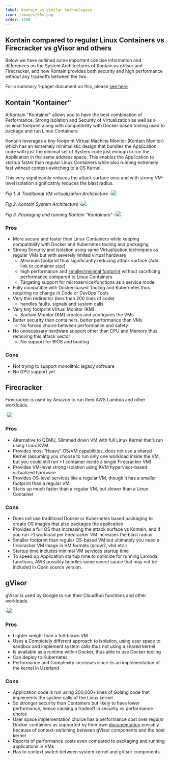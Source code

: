 ```yaml
---
label: Kontain vs similar technologies
icon: /images/k8s.png
order: 1100
---
```


## Kontain compared to regular Linux Containers vs Firecracker vs gVisor and others
Below we have outlined some important concise information and differences on the System Architectures of Kontain vs gVisor and Firecracker, and how Kontain provides both security and high performance without any tradeoffs between the two.

For a summary 1-pager document on this, please [see here](https://drive.google.com/file/d/1PgkveMvC8ctsmRlFfEJS5ONnkCDg_Sk1/view?usp=sharing)

## Kontain "Kontainer"
A Kontain "Kontainer" allows you to have the best combination of Performance, Strong Isolation and Security of Virtualization as well as a minimal footprint along with compatibility with Docker based tooling used to package and run Linux Containers.  

Kontain leverages a tiny footprint Virtual Machine Monitor (Kontain Monitor) which has an extremely minimalistic design that bundles the Application code with just the minimal set of System code just enough to run the Application in the same address space.  This enables the Application to startup faster than regular Linux Containers while also running extremely fast without context-switching to a OS Kernel.

This very significantly reduces the attack surface area and with strong VM-level isolation significatnly reduces the blast radius.

*Fig 1. A Traditional VM virtualization Architecture*
-![](/images/traditional-vm.png)

*Fig 2. Kontain System Architecture*
-![](/images/kontain-arch.png)

*Fig 3. Packaging and running Kontain "Kontainers"*
-![](/images/kontain-docker-packaging.png)

### **Pros**
* More secure and faster than Linux Containers while keeping compatibility with Docker and Kubernetes tooling and packaging
* Strong Security and isolation using same Virtualization techniques as regular VMs but with severely limited virtual hardware
  * Minimum footprint thus significantly reducing attack surface 
[Add link to container size]
  * high performance and [smaller/minimal footprint](https://kontainapp.github.io/guide/getting_started/python/#check-kontain-container-image-size) without sacrificing performance compared to Linux Containers
  * Targeting support for microservice/functions as a service model
* Fully compatible with Docker-based Tooling and Kubernetes thus requiring no change in Code or DevOps Tools
* Very thin redirector (less than 200 lines of code)
  * handles faults, signals and system calls
* Very tiny footprint Virtual Monitor (KM)
  * Kontain Monitor (KM) creates and configures the VMs
* Better security than containers, better performance than VMs
  * No forced choice between performance and safety
* No unnecessary hardware support other than CPU and Memory thus removing this attack vector
  * No support for BIOS and booting

### **Cons**
- Not trying to support monolithic legacy software
- No GPU support yet

## Firecracker
Firecracker is used by Amazon to run their AWS Lambda and other workloads.

-![](/images/lambda-arch.png)

### **Pros**
- Alternative to QEMU, Slimmed down VM with full Linux Kernel that’s run using Linux KVM
- Provides most “Heavy” OS/VM capabilities, does not use a shared Kernel (assuming you choose to run only one workload inside the VM, but you could still run >1 container inside a single Firecracker VM)
- Provides VM-level strong isolation using KVM hypervisor-based virtualized hardware 
- Provides OS-level services like a regular VM, though it has a smaller footprint than a regular VM
- Starts up much faster than a regular VM, but slower than a Linux Container

### **Cons**
- Does not use traditional Docker or Kubernetes based packaging to create OS images that also packages the application
- Provides a full OS thus increasing the attack surface vs Kontain, and if you run >1 workload per Firecracker VM increases the blast radius
- Smaller footprint than regular OS-based VM but ultimately you need a firecracker VM image in VM formats (qcow2, vhd etc.)
- Startup time includes minimal VM services startup time
- To speed up Application startup time to optimize for running Lambda functions, AWS possibly bundles some secret sauce that may not be included in Open source version.

## gVisor
gVisor is used by Google to run their CloudRun functions and other workloads.

-![](/images/gVisor-arch.png)

### **Pros**
- Lighter weight than a full-blown VM
- Uses a Completely different approach to isolation, using user space to sandbox and implement system calls thus not using a shared kernel
- Is available as a runtime within Docker, thus able to use Docker tooling
- Can deploy to Kubernetes
- Performance and Complexity increases since its an implementation of the kernel in Userland

### **Cons**
- Application code is run using 200,000+ lines of Golang code that implements the system calls of the Linux kernel
- So stronger security than Containers but likely to have lower performance, hence causing a tradeoff in security vs performance choice
- User space implementation choice has a performance cost over regular Docker containers as supported by their own [documentation](https://gvisor.dev/docs/architecture_guide/performance/) possibly because of context-switching between gVisor components and the host kernel
- Reports of performance costs even compared to packaging and running applications in VMs
- Has to context switch between system kernel and gVisor components

